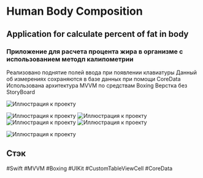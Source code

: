 
# Human Body Composition
## Application for calculate percent of fat in body

### Приложение для расчета процента жира в организме с использованием методп калипометрии

Реализовано поднятие полей ввода при появлении клавиатуры
Данный об измерениях сохраняются в базе данных при помощи CoreData
Использована архитектура MVVM по средствам Boxing
Верстка без StoryBoard

![Иллюстрация к проекту](https://github.com/fsbisan/DeliveryManeViewTestingTask/raw/main/Screen1.png)

![Иллюстрация к проекту](https://github.com/fsbisan/DeliveryManeViewTestingTask/raw/main/Screen2.png)
![Иллюстрация к проекту](https://github.com/fsbisan/DeliveryManeViewTestingTask/raw/main/Screen3.png)
![Иллюстрация к проекту](https://github.com/fsbisan/DeliveryManeViewTestingTask/raw/main/Screen4.png)
![Иллюстрация к проекту](https://github.com/fsbisan/DeliveryManeViewTestingTask/raw/main/Screen5.png)

![Иллюстрация к проекту](https://github.com/fsbisan/DeliveryManeViewTestingTask/raw/main/Screen6.png)

## Стэк
#Swift #MVVM #Boxing #UIKit #CustomTableViewCell #CoreData
